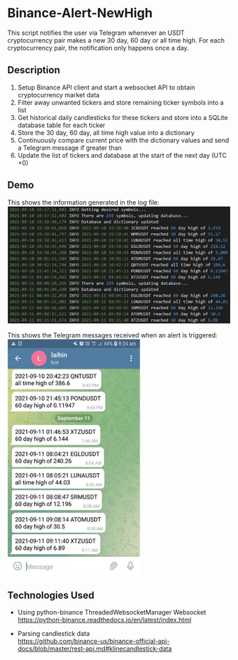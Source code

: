 # Binance-Alert-NewHigh

This script notifies the user via Telegram whenever an USDT cryptocurrency pair makes a new 30 day, 60 day or all time high. For each cryptocurrency pair, the notification only happens once a day.

## Description

1. Setup Binance API client and start a websocket API to obtain cryptocurrency market data
2. Filter away unwanted tickers and store remaining ticker symbols into a list
3. Get historical daily candlesticks for these tickers and store into a SQLite database table for each ticker
4. Store the 30 day, 60 day, all time high value into a dictionary
5. Continuously compare current price with the dictionary values and send a Telegram message if greater than
6. Update the list of tickers and database at the start of the next day (UTC +0)

## Demo

This shows the information generated in the log file:
![Screenshot](images/LogFile.png)

This shows the Telegram messages received when an alert is triggered:
<img src="images/TelegramMessage.jpg" width="300">

## Technologies Used

- Using python-binance ThreadedWebsocketManager Websocket  
  https://python-binance.readthedocs.io/en/latest/index.html

- Parsing candlestick data  
  https://github.com/binance-us/binance-official-api-docs/blob/master/rest-api.md#klinecandlestick-data
